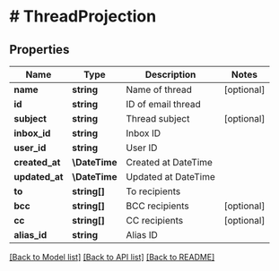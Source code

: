 # # ThreadProjection

## Properties

Name | Type | Description | Notes
------------ | ------------- | ------------- | -------------
**name** | **string** | Name of thread | [optional]
**id** | **string** | ID of email thread |
**subject** | **string** | Thread subject | [optional]
**inbox_id** | **string** | Inbox ID |
**user_id** | **string** | User ID |
**created_at** | **\DateTime** | Created at DateTime |
**updated_at** | **\DateTime** | Updated at DateTime |
**to** | **string[]** | To recipients |
**bcc** | **string[]** | BCC recipients | [optional]
**cc** | **string[]** | CC recipients | [optional]
**alias_id** | **string** | Alias ID |

[[Back to Model list]](../../README#models) [[Back to API list]](../../README#endpoints) [[Back to README]](../../README)
